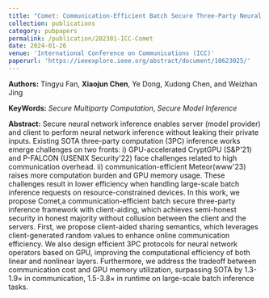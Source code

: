 ```yaml
---
title: "Comet: Communication-Efficient Batch Secure Three-Party Neural Network Inference with Client-Aiding"
collection: publications
category: pubpapers
permalink: /publication/202301-ICC-Comet
date: 2024-01-26
venue: 'International Conference on Communications (ICC)'
paperurl: 'https://ieeexplore.ieee.org/abstract/document/10623025/'
---
```

**Authors:** Tingyu Fan, **Xiaojun Chen**, Ye Dong, Xudong Chen, and Weizhan Jing

**KeyWords:** *Secure Multiparty Computation*, *Secure Model Inference*

**Abstract:** Secure neural network inference enables server (model provider) and client to perform neural network inference without leaking their private inputs. Existing SOTA three-party computation (3PC) inference works emerge challenges on two fronts: i) GPU-accelerated CryptGPU (S&P'21) and P-FALCON (USENIX Security'22) face challenges related to high communication overhead. ii) communication-efficient Meteor(www'23) raises more computation burden and GPU memory usage. These challenges result in lower efficiency when handling large-scale batch inference requests on resource-constrained devices. In this work, we propose Comet,a communication-efficient batch secure three-party inference framework with client-aiding, which achieves semi-honest security in honest majority without collusion between the client and the servers. First, we propose client-aided sharing semantics, which leverages client-generated random values to enhance online communication efficiency. We also design efficient 3PC protocols for neural network operators based on GPU, improving the computational efficiency of both linear and nonlinear layers. Furthermore, we address the tradeoff between communication cost and GPU memory utilization, surpassing SOTA by 1.3-1.9× in communication, 1.5-3.8× in runtime on large-scale batch inference tasks.
